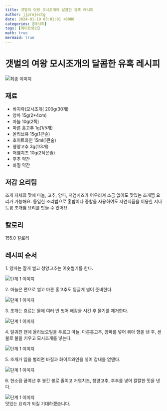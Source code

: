 ```yaml
---
title: 갯벌의 여왕 모시조개의 달콤한 유혹 레시피
author: jjprojectg
date: 2024-01-19 03:01:01 +0000
categories: [레시피]
tags: [화이트와인]
math: true
mermaid: true
---
```

<meta name="og:type" content="website"/>
<meta charset="UTF-8"/>
<div class="header">
  <h1>갯벌의 여왕 모시조개의 달콤한 유혹 레시피</h1>
</div>

<div class="container my-4">
  <div class="row">
    <div class="col-12 col-md-6">
      <div class="recipe-image">
        <img src="http://www.foodsafetykorea.go.kr/uploadimg/20161205/20161205092004_1480940404421.jpg" class="step-image" alt="최종 이미지"/>
      </div>
    </div>
    <div class="col-12 col-md-6">
      <div class="ingredients">
        <h2>재료</h2>
        <ul class="card">
          <li> 바지락(모시조개( 200g(30개) </li>
          <li>  양파 15g(2*4cm) </li>
          <li>  마늘 10g(2쪽) </li>
          <li>  마른 홍고추 1g(1/5개) </li>
          <li>  올리브유 15g(1큰술) </li>
          <li>  호이트와인 15ml(1큰술) </li>
          <li>  쳥양고추 3g(1/3개) </li>
          <li>  저염치즈 10g(2작은술) </li>
          <li>  후추 약간 </li>
          <li>  바질 약간 </li>
</ul>
      </div>
    </div>
    <div class="col-12 col-md-6">
      <div class="ingredients">
        <h2>저감 요리팁</h2>
        <div class="card"> 
          <p>
            조개 자체의 맛에 마늘, 고추, 양파, 저염치즈가 어우러져 소금 없이도 맛있는 조개찜 요리가 가능해요. 동일한 조리법으로 홍합이나 중합을 사용하여도 자연식품을 이용한 저나트륨 조개찜 요리를 만들 수 있어요.
          </p>
        </div>
      </div>
      <div class="ingredients">
        <h2>칼로리</h2>
        <div class="card"> 
          <p>
            155.0 칼로리
          </p>
        </div>
      </div>
    </div>
  </div>

  <h2 class="my-4">레시피 순서</h2>
  <div class="card recipe-card">
    <div class="card-body recipe-step">
      <p class="card-text step-description">1. 양파는 잘게 썰고 청양고추는 어슷썰기를 한다.</p>
      <img src="http://www.foodsafetykorea.go.kr/uploadimg/cook/781-1.jpg" alt="단계 1 이미지" class="step-image"/>
    </div>
  </div>
  <div class="card recipe-card">
    <div class="card-body recipe-step">
      <p class="card-text step-description">2. 마늘은 편으로 썰고 마른 홍고추도 둥글게 썰어 준비한다.</p>
      <img src="http://www.foodsafetykorea.go.kr/uploadimg/cook/781-2.jpg" alt="단계 1 이미지" class="step-image"/>
    </div>
  </div>
  <div class="card recipe-card">
    <div class="card-body recipe-step">
      <p class="card-text step-description">3. 조개는 흐르는 물에 여러 번 씻어 해감을 시킨 후 물기를 제거한다.</p>
      <img src="http://www.foodsafetykorea.go.kr/uploadimg/cook/781-3.jpg" alt="단계 1 이미지" class="step-image"/>
    </div>
  </div>
  <div class="card recipe-card">
    <div class="card-body recipe-step">
      <p class="card-text step-description">4. 달궈진 팬에 올리브오일을 두르고 마늘, 마른홍고추, 양파를 넣어 볶아 향을 낸 후, 센불로 불을 키우고 모시조개를 넣는다.</p>
      <img src="http://www.foodsafetykorea.go.kr/uploadimg/cook/781-4.jpg" alt="단계 1 이미지" class="step-image"/>
    </div>
  </div>
  <div class="card recipe-card">
    <div class="card-body recipe-step">
      <p class="card-text step-description">5. 조개가 입을 벌리면 바질과 화이트와인을 넣어 잡내를 없앤다.</p>
      <img src="http://www.foodsafetykorea.go.kr/uploadimg/cook/781-5.jpg" alt="단계 1 이미지" class="step-image"/>
    </div>
  </div>
  <div class="card recipe-card">
    <div class="card-body recipe-step">
      <p class="card-text step-description">6. 한소끔 끓여낸 후 붕간 불로 줄이고 저염치즈, 청양고추, 후추를 넣어 칼칼한 맛을 낸다.</p>
      <img src="http://www.foodsafetykorea.go.kr/uploadimg/cook/781-6.jpg" alt="단계 1 이미지" class="step-image"/>
    </div>
  </div>

</div>
맛있는 요리가 되길 기대하겠습니다.
